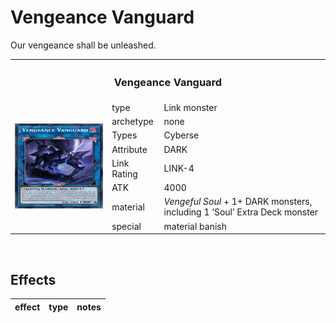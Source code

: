 # Vengeance Vanguard

Our vengeance shall be unleashed.


<table>
  <tr>
    <th colspan="3"> <h3> Vengeance Vanguard </h3> </th>
  </tr>
  <tr>
    <td rowspan="9"> <img src="../../../.assets/cards/link/Vengeance Vanguard.png" width="320px" height=auto> </td>
  </tr>
  <tr>
    <td> type </td>
    <td> Link monster </td>
  </tr>
  <tr>
    <td> archetype </td>
    <td> none </td>
  </tr>
  <tr>
    <td> Types </td>
    <td> Cyberse </td>
  </tr>
  <tr>
    <td> Attribute </td>
    <td> DARK </td>
  </tr>
  <tr>
    <td> Link Rating </td>
    <td> LINK-4 </td>
  </tr>
  <tr>
    <td> ATK </td>
    <td> 4000 </td>
  </tr>
  <tr>
    <td> material </td>
    <td> <em>Vengeful Soul</em> + 1+ DARK monsters, including 1 ‘Soul’ Extra Deck monster </td>
  </tr>
  <tr>
    <td> special </td>
    <td> material banish </td>
  </tr>
</table>


<br>


## Effects

| effect | type | notes |
| :----- | :--- | :---- |
